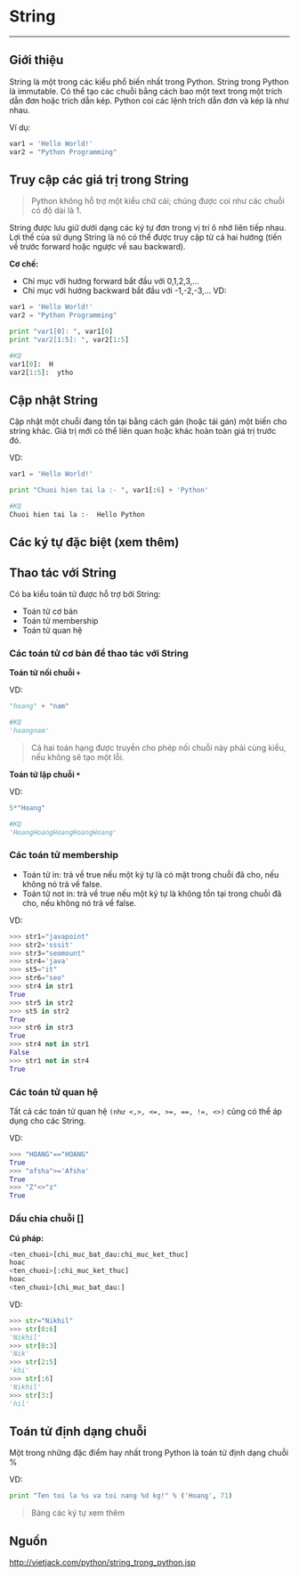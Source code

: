 # String
---
## Giới thiệu
String là một trong các kiểu phổ biến nhất trong Python. String trong Python là immutable. Có thể tạo các chuỗi bằng cách bao một text trong một trích dẫn đơn hoặc trích dẫn kép. Python coi các lệnh trích dẫn đơn và kép là như nhau.

Ví dụ:
```python
var1 = 'Hello World!'
var2 = "Python Programming"
```

## Truy cập các giá trị trong String
> Python không hỗ trợ một kiểu chữ cái; chúng được coi như các chuỗi có độ dài là 1.

String được lưu giữ dưới dạng các ký tự đơn trong vị trí ô nhớ liên tiếp nhau. Lợi thế của sử dụng String là nó có thể được truy cập từ cả hai hướng (tiến về trước forward hoặc ngược về sau backward).

 __Cơ chế:__
- Chỉ mục với hướng forward bắt đầu với 0,1,2,3,…
- Chỉ mục với hướng backward bắt đầu với -1,-2,-3,…
VD:

```python
var1 = 'Hello World!'
var2 = "Python Programming"

print "var1[0]: ", var1[0]
print "var2[1:5]: ", var2[1:5]

#KQ
var1[0]:  H
var2[1:5]:  ytho
```

## Cập nhật String
Cập nhật một chuỗi đang tồn tại bằng cách gán (hoặc tái gán) một biến cho string khác. Giá trị mới có thể liên quan hoặc khác hoàn toàn giá trị trước đó.

VD:
```python
var1 = 'Hello World!'

print "Chuoi hien tai la :- ", var1[:6] + 'Python'

#KQ
Chuoi hien tai la :-  Hello Python
```

## Các ký tự đặc biệt (xem thêm)

## Thao tác với String
Có ba kiểu toán tử được hỗ trợ bởi String:
- Toán tử cơ bản
- Toán tử membership
- Toán tử quan hệ

### Các toán tử cơ bản để thao tác với String
__Toán tử nối chuỗi `+`__

VD:
```python
"hoang" + "nam"

#KQ
'hoangnam'
```
> Cả hai toán hạng được truyền cho phép nối chuỗi này phải cùng kiểu, nếu không sẽ tạo một lỗi.

__Toán tử lặp chuỗi `*`__

VD:
```python
5*"Hoang"

#KQ
'HoangHoangHoangHoangHoang'
```

### Các toán tử membership
- Toán tử in: trả về true nếu một ký tự là có mặt trong chuỗi đã cho, nếu không nó trả về false.
- Toán tử not in: trả về true nếu một ký tự là không tồn tại trong chuỗi đã cho, nếu không nó trả về false.

VD:
```python
>>> str1="javapoint"
>>> str2='sssit'
>>> str3="seomount"
>>> str4='java'
>>> st5="it"
>>> str6="seo"
>>> str4 in str1
True
>>> str5 in str2
>>> st5 in str2
True
>>> str6 in str3
True
>>> str4 not in str1
False
>>> str1 not in str4
True
```

### Các toán tử quan hệ
Tất cả các toán tử quan hệ `(như <,>, <=, >=, ==, !=, <>)` cũng có thể áp dụng cho các String.

VD:
```python
>>> "HOANG"=="HOANG"
True
>>> "afsha">='Afsha'
True
>>> "Z"<>"z"
True
```

### Dấu chia chuỗi []
__Cú pháp:__

```python
<ten_chuoi>[chi_muc_bat_dau:chi_muc_ket_thuc]
hoac
<ten_chuoi>[:chi_muc_ket_thuc]
hoac
<ten_chuoi>[chi_muc_bat_dau:]
```

VD:
```python
>>> str="Nikhil"
>>> str[0:6]
'Nikhil'
>>> str[0:3]
'Nik'
>>> str[2:5]
'khi'
>>> str[:6]
'Nikhil'
>>> str[3:]
'hil'
```

## Toán tử định dạng chuỗi
Một trong những đặc điểm hay nhất trong Python là toán tử định dạng chuỗi %

VD:
```python
print "Ten toi la %s va toi nang %d kg!" % ('Hoang', 71)
```

> Bảng các ký tự xem thêm

## Nguồn
http://vietjack.com/python/string_trong_python.jsp
